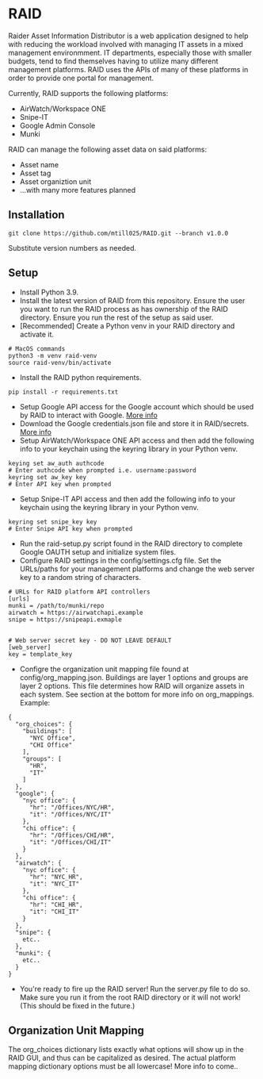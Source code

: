 # RAID
Raider Asset Information Distributor is a web application designed to help with reducing the workload involved with managing IT assets in a mixed management environmment.
IT departments, especially those with smaller budgets, tend to find themselves having to utilize many different management platforms. RAID uses the APIs of many of these platforms in order to provide one portal for management.

Currently, RAID supports the following platforms:
* AirWatch/Workspace ONE
* Snipe-IT
* Google Admin Console
* Munki

RAID can manage the following asset data on said platforms:
* Asset name
* Asset tag
* Asset organiztion unit
* ...with many more features planned


## Installation
```
git clone https://github.com/mtill025/RAID.git --branch v1.0.0
```
Substitute version numbers as needed.

## Setup
* Install Python 3.9.
* Install the latest version of RAID from this repository. Ensure the user you want to run the RAID process as has ownership of the RAID directory. Ensure you run the rest of the setup as said user.
* [Recommended] Create a Python venv in your RAID directory and activate it.
```
# MacOS commands
python3 -m venv raid-venv
source raid-venv/bin/activate
```
* Install the RAID python requirements.
```
pip install -r requirements.txt
```
* Setup Google API access for the Google account which should be used by RAID to interact with Google. [More info](https://developers.google.com/workspace/guides/create-project)
* Download the Google credentials.json file and store it in RAID/secrets. [More info](https://developers.google.com/workspace/guides/create-credentials)
* Setup AirWatch/Workspace ONE API access and then add the following info to your keychain using the keyring library in your Python venv.
```
keying set aw_auth authcode
# Enter authcode when prompted i.e. username:password
keyring set aw_key key
# Enter API key when prompted
```
* Setup Snipe-IT API access and then add the following info to your keychain using the keyring library in your Python venv.
```
keyring set snipe_key key
# Enter Snipe API key when prompted
```
* Run the raid-setup.py script found in the RAID directory to complete Google OAUTH setup and initialize system files.
* Configure RAID settings in the config/settings.cfg file. Set the URLs/paths for your management platforms and change the web server key to a random string of characters.
```
# URLs for RAID platform API controllers
[urls]
munki = /path/to/munki/repo
airwatch = https://airwatchapi.example
snipe = https://snipeapi.exmaple


# Web server secret key - DO NOT LEAVE DEFAULT
[web_server]
key = template_key
```
* Configre the organization unit mapping file found at config/org_mapping.json. Buildings are layer 1 options and groups are layer 2 options. This file determines how RAID will organize assets in each system. See section at the bottom for more info on org_mappings. Example:
```
{
  "org_choices": {
    "buildings": [
      "NYC Office",
      "CHI Office"
    ],
    "groups": [
      "HR",
      "IT"
    ]
  },
  "google": {
    "nyc office": {
      "hr": "/Offices/NYC/HR",
      "it": "/Offices/NYC/IT"
    },
    "chi office": {
      "hr": "/Offices/CHI/HR",
      "it": "/Offices/CHI/IT"
    }
  },
  "airwatch": {
    "nyc office": {
      "hr": "NYC_HR",
      "it": "NYC_IT"
    },
    "chi office": {
      "hr": "CHI_HR",
      "it": "CHI_IT"
    }
  },
  "snipe": {
    etc..
  },
  "munki": {
    etc..
  }
}
```
* You're ready to fire up the RAID server! Run the server.py file to do so. Make sure you run it from the root RAID directory or it will not work! (This should be fixed in the future.)
## Organization Unit Mapping
The org_choices dictionary lists exactly what options will show up in the RAID GUI, and thus can be capitalized as desired. The actual platform mapping dictionary options must be all lowercase! More info to come..
